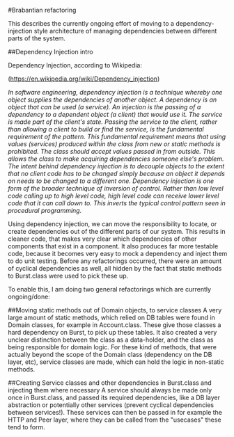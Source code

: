 #Brabantian refactoring

This describes the currently ongoing effort of moving to a dependency-injection style architecture of managing dependencies between different parts of the system.

##Dependency Injection intro

Dependency Injection, according to Wikipedia: 

(https://en.wikipedia.org/wiki/Dependency_injection)

_In software engineering, dependency injection is a technique whereby one object supplies the dependencies of another object. 
A dependency is an object that can be used (a service). An injection is the passing of a dependency to a dependent object (a client) that would use it.
The service is made part of the client's state. Passing the service to the client, rather than allowing a client to build or find the service, is the fundamental requirement of the pattern.
This fundamental requirement means that using values (services) produced within the class from new or static methods is prohibited. 
The class should accept values passed in from outside. This allows the class to make acquiring dependencies someone else's problem.
The intent behind dependency injection is to decouple objects to the extent that no client code has to be changed simply because an object 
it depends on needs to be changed to a different one. 
Dependency injection is one form of the broader technique of inversion of control. Rather than low level code calling up to high level code, 
high level code can receive lower level code that it can call down to. This inverts the typical control pattern seen in procedural programming._


Using dependency injection, we can move the responsibility to locate, or create dependencies out of the different parts of our system. 
This results in cleaner code, that makes very clear which dependencies of other components that exist in a component. It also produces far more testable code, 
because it becomes very easy to mock a dependency and inject them to do unit testing. Before any refactorings occurred, 
there were an amount of cyclical dependencies as well, all hidden by the fact that static methods to Burst.class were used to pick these up.

To enable this, I am doing two general refactorings which are currently ongoing/done:

##Moving static methods out of Domain objects, to service classes
A very large amount of static methods, which relied on DB tables were found in Domain classes, for example in Account.class. 
These give those classes a hard dependency on Burst, to pick up these tables. It also created a very unclear distinction between the class as a data-holder, 
and the class as being responsible for domain logic. For these kind of methods, that were actually beyond the scope of the Domain class 
(dependency on the DB layer, etc), service classes are made, which can hold the logic in non-static methods.

##Creating Service classes and other dependencies in Burst.class and injecting them where necessary
A service should always be made only once in Burst.class, and passed its required dependencies, like a DB layer abstraction or potentially other services
 (prevent cyclical dependencies between services!). These services can then be passed in for example the HTTP and Peer layer, 
 where they can be called from the "usecases" these tend to form.